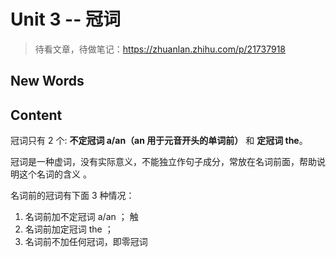 # Unit 3 -- 冠词

> 待看文章，待做笔记：https://zhuanlan.zhihu.com/p/21737918






## New Words





## Content

冠词只有 2 个: **不定冠词 a/an（an 用于元音开头的单词前）** 和 **定冠词 the**。

冠词是一种虚词，没有实际意义，不能独立作句子成分，常放在名词前面，帮助说明这个名词的含义 。

名词前的冠词有下面 3 种情况：
1. 名词前加不定冠词 a/an ； 触
2. 名词前加定冠词 the ； 
3. 名词前不加任何冠词，即零冠词